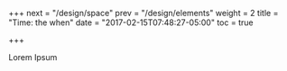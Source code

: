 +++
next = "/design/space"
prev = "/design/elements"
weight = 2
title = "Time: the when"
date = "2017-02-15T07:48:27-05:00"
toc = true

+++

Lorem Ipsum
